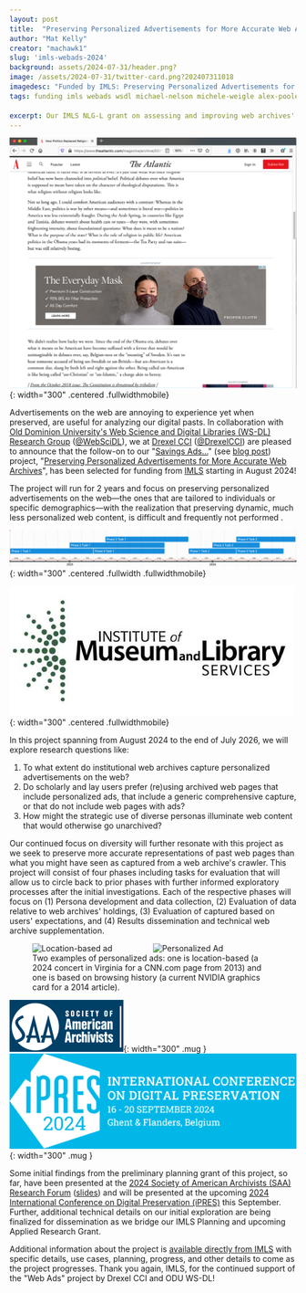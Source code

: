 ```yaml
---
layout: post
title:  "Preserving Personalized Advertisements for More Accurate Web Archives"
author: "Mat Kelly"
creator: "machawk1"
slug: 'imls-webads-2024'
background: assets/2024-07-31/header.png?
image: /assets/2024-07-31/twitter-card.png?202407311018
imagedesc: "Funded by IMLS: Preserving Personalized Advertisements for More Accurate Web Archives"
tags: funding imls webads wsdl michael-nelson michele-weigle alex-poole personalization saa ipres

excerpt: Our IMLS NLG-L grant on assessing and improving web archives' holdings of online advertisements has been selected for funding!
---
```


![COVID Web Ad >](/assets/2024-07-31/mask-ad-not-covid-article.png){: width="300" .centered   .fullwidthmobile}

Advertisements on the web are annoying to experience yet when preserved, are useful for analyzing our digital pasts. In collaboration with <a href="https://oduwsdl.github.io/">Old Dominion University's Web Science and Digital Libraries (WS-DL) Research Group</a> (<a href="https://x.com/webscidl">@WebSciDL</a>), we at <a href="https://drexel.edu/cci/">Drexel CCI</a> (<a href="https://x.com/DrexelCCI">@DrexelCCI</a>) are pleased to announce that the follow-on to our "<a href="https://www.imls.gov/grants/awarded/lg-252362-ols-22">Savings Ads...</a>" (see <a href="/imls-webads">blog post</a>) project, "<a href="https://www.imls.gov/grants/awarded/lg-256695-ols-24">Preserving Personalized Advertisements for More Accurate Web Archives</a>", has been selected for funding from <a href="https://www.imls.gov/">IMLS</a> starting in August 2024!

The project will run for 2 years and focus on preserving personalized advertisements on the web&mdash;the ones that are tailored to individuals or specific demographics&mdash;with the realization that preserving dynamic, much less personalized web content, is difficult and frequently not performed  .

![Schedule of Completion >](/assets/2024-07-31/scheduleOfCompletion.png){: width="300" .centered .fullwidth   .fullwidthmobile}

![IMLS Logo >](/assets/logos/imls-logo.png){: width="300" .centered   .fullwidthmobile}

In this project spanning from August 2024 to the end of July 2026, we will explore research questions like:

<ol>
<li>To what extent do institutional web archives capture personalized advertisements on the web?</li>
<li>Do scholarly and lay users prefer (re)using archived web pages that include personalized ads, that include a generic comprehensive capture, or that do not include web pages with ads?</li>
<li>How might the strategic use of diverse personas illuminate web content that would otherwise go unarchived?</li>
</ol>

Our continued focus on diversity will further resonate with this project as we seek to preserve more accurate representations of past web pages than what you might have seen as captured from a web archive's crawler. This project will consist of four phases including tasks for evaluation that will allow us to circle back to prior phases with further informed exploratory processes after the initial investigations. Each of the respective phases will focus on (1) Persona development and data collection, (2) Evaluation of data relative to web archives' holdings, (3) Evaluation of captured based on users' expectations, and (4) Results dissemination and technical web archive supplementation.

<figure>
  <img src="{{site.url}}/assets/2024-07-31/location_based_ad_1_during_crawl_time.png" alt="Location-based ad" style="width: 50%; float: left;" />
  <img src="{{site.url}}/assets/2024-07-31/personalized_ad_GPU_AI.png" alt="Personalized Ad" style="width: 50%;"  />
  <figcaption>Two examples of personalized ads: one is location-based (a 2024 concert in Virginia for a CNN.com page from 2013) and one is based on browsing history (a current NVIDIA graphics card for a 2014 article).</figcaption>
</figure>

![SAA Logo >](/assets/logos/saa-logo.png){: width="300" .mug }
![iPRES 2024 Logo >](/assets/logos/ipres2024-logo.png){: width="300" .mug }

Some initial findings from the preliminary planning grant of this project, so far, have been presented at the <a href="https://www2.archivists.org/am2024/research-forum-2024">2024 Society of American Archivists (SAA) Research Forum</a> (<a href="https://matkelly.com/SAA2024">slides</a>) and will be presented at the upcoming <a href="https://ipres2024.pubpub.org/">2024 International Conference on Digital Preservation (iPRES)</a> this September. Further, additional technical details on our initial exploration are being finalized for dissemination as we bridge our IMLS Planning and upcoming Applied Research Grant.
<!--
![Drexel CCI Logo <](/assets/logos/drexel-cci.png){: width="10" .logo .logosmol}
![ODU WS-DL Logo >](/assets/logos/odu-wsdl.png){: width="100" .logo .logosmol}
-->

Additional information about the project is <a href="https://www.imls.gov/grants/awarded/lg-256695-ols-24">available directly from IMLS</a> with specific details, use cases, planning, progress, and other details to come as the project progresses. Thank you again, IMLS, for the continued support of the "Web Ads" project by Drexel CCI and ODU WS-DL!

<!--
This project will be coordinated by investigators at Drexel <a href="https://matkelly.com">Mat Kelly</a> (<a href="https://x.com/machawk1">@machawk1</a> and <a href="https://drexel.edu/cci/about/directory/P/Poole-Alex/">Alex H. Poole</a>) and ODU (<a href="https://www.cs.odu.edu/~mln">Michael L. Nelson</a> (<a href="https://x.com/phonedude_mln">@phonedude_mln</a>) and <a href="https://weiglemc.github.io/">Michele C. Weigle</a> (<a href="https://digipres.club/@weiglemc">@weiglemc@digipres.club</a>).-->